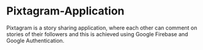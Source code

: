 # Pixtagram-Application
Pixtagram is a story sharing application, where each other can comment on stories of their followers and this is achieved using Google Firebase and Google Authentication.
